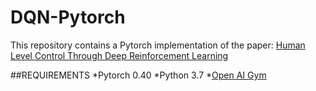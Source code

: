 # DQN-Pytorch
This repository contains a Pytorch implementation of the paper: [Human Level Control Through Deep Reinforcement Learning](https://deepmind.com/research/publications/human-level-control-through-deep-reinforcement-learning)

##REQUIREMENTS
*Pytorch 0.40
*Python 3.7
*[Open AI Gym](https://gym.openai.com/docs/)
 
